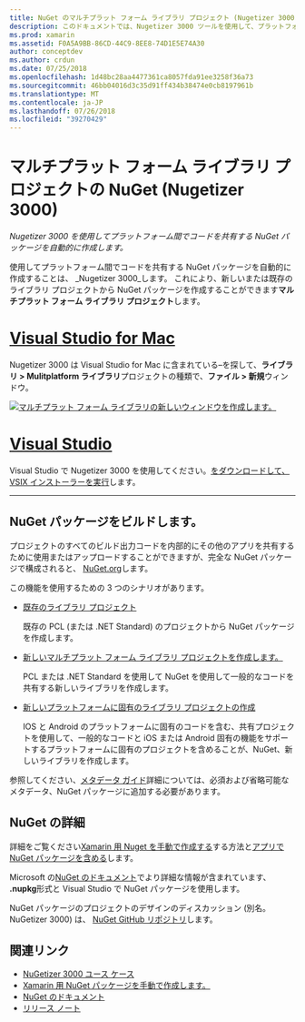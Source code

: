 ```yaml
---
title: NuGet のマルチプラット フォーム ライブラリ プロジェクト (Nugetizer 3000 とも呼ばれます)
description: このドキュメントでは、Nugetizer 3000 ツールを使用して、プラットフォーム間でコードを共有する NuGet パッケージを自動的に作成する方法について説明します。
ms.prod: xamarin
ms.assetid: F0A5A9BB-86CD-44C9-8EE8-74D1E5E74A30
author: conceptdev
ms.author: crdun
ms.date: 07/25/2018
ms.openlocfilehash: 1d48bc28aa4477361ca8057fda91ee3258f36a73
ms.sourcegitcommit: 46bb04016d3c35d91ff434b38474e0cb8197961b
ms.translationtype: MT
ms.contentlocale: ja-JP
ms.lasthandoff: 07/26/2018
ms.locfileid: "39270429"
---
```

# <a name="nuget-multiplatform-library-projects-nugetizer-3000"></a>マルチプラット フォーム ライブラリ プロジェクトの NuGet (Nugetizer 3000)

_Nugetizer 3000 を使用してプラットフォーム間でコードを共有する NuGet パッケージを自動的に作成します。_

使用してプラットフォーム間でコードを共有する NuGet パッケージを自動的に作成することは、 _Nugetizer 3000_します。 これにより、新しいまたは既存のライブラリ プロジェクトから NuGet パッケージを作成することができます**マルチプラット フォーム ライブラリ プロジェクト**します。

# <a name="visual-studio-for-mactabmacos"></a>[Visual Studio for Mac](#tab/macos)

Nugetizer 3000 は Visual Studio for Mac に含まれている&ndash;を探して、**ライブラリ > Mulitplatform ライブラリ**プロジェクトの種類で、**ファイル > 新規**ウィンドウ。

[![](images/mulitplatform-library-sml.png "マルチプラット フォーム ライブラリの新しいウィンドウを作成します。")](images/mulitplatform-library.png#lightbox)

# <a name="visual-studiotabwindows"></a>[Visual Studio](#tab/windows)

Visual Studio で Nugetizer 3000 を使用してください。[をダウンロードして、VSIX インストーラーを実行](http://bit.ly/nugetizer-2017)します。

-----

## <a name="building-nuget-packages"></a>NuGet パッケージをビルドします。

プロジェクトのすべてのビルド出力コードを内部的にその他のアプリを共有するために使用またはアップロードすることができますが、完全な NuGet パッケージで構成されると、 [NuGet.org](https://www.nuget.org)します。

この機能を使用するための 3 つのシナリオがあります。

- [既存のライブラリ プロジェクト](existing-library.md)

  既存の PCL (または .NET Standard) のプロジェクトから NuGet パッケージを作成します。

- [新しいマルチプラット フォーム ライブラリ プロジェクトを作成します。](single-codebase.md)

  PCL または .NET Standard を使用して NuGet を使用して一般的なコードを共有する新しいライブラリを作成します。

- [新しいプラットフォームに固有のライブラリ プロジェクトの作成](platform-specific.md)

  IOS と Android のプラットフォームに固有のコードを含む、共有プロジェクトを使用して、一般的なコードと iOS または Android 固有の機能をサポートするプラットフォームに固有のプロジェクトを含めることが、NuGet、新しいライブラリを作成します。

参照してください、[メタデータ ガイド](metadata.md)詳細については、必須および省略可能なメタデータ、NuGet パッケージに追加する必要があります。

## <a name="further-nuget-information"></a>NuGet の詳細

詳細をご覧ください[Xamarin 用 Nuget を手動で作成する](~/cross-platform/app-fundamentals/nuget-manual.md)する方法と[アプリで NuGet パッケージを含める](https://docs.microsoft.com/visualstudio/mac/nuget-walkthrough)します。

Microsoft の[NuGet のドキュメント](https://docs.microsoft.com/nuget/)でより詳細な情報が含まれています、 **.nupkg**形式と Visual Studio で NuGet パッケージを使用します。

NuGet パッケージのプロジェクトのデザインのディスカッション (別名。 NuGetizer 3000) は、 [NuGet GitHub リポジトリ](https://github.com/NuGet/Home/wiki/NuGetizer-3000)します。

## <a name="related-links"></a>関連リンク

- [NuGetizer 3000 ユース ケース](https://github.com/NuGet/Home/wiki/NuGetizer-Core-Scenarios)
- [Xamarin 用 NuGet パッケージを手動で作成します。](~/cross-platform/app-fundamentals/nuget-manual.md)
- [NuGet のドキュメント](https://docs.microsoft.com/nuget/)
- [リリース ノート](https://developer.xamarin.com/releases/studio/xamarin.studio_6.2/xamarin.studio_6.2/#NuGetizer_3000)
